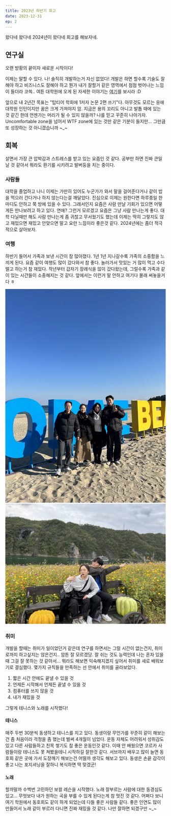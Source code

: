 ```yaml
---
title: 2023년 하반기 회고
date: 2023-12-31
ep: 2
---
```


왔다네 왔다네 2024년이 왔다네 회고를 해보자네.

## 연구실

오랜 방황의 끝이자 새로운 시작이다!

이제는 말할 수 있다. 나! 솔직히 개발하는거 자신 없었다! 개발은 하면 할수록 기술도 잘해야 하고 비즈니스도 잘해야 하고 뭔가 내가 잘할거 같은 영역에서 점점 벗어나는 느낌이 들더라 코쓱.. 여튼 대학원에 오게 된 자세한 이야기는 [여기](/posts/연구%20일지/2/)를 보시라 :D

앞으로 내 2년간 목표는 "탑티어 학회에 1저자 논문 2편 쓰기"다. 아무것도 모르는 응애 대학원 인턴이지만 꿈은 크게 가져야지 암. 지금은 용의 꼬리도 아니고 발톱 때에 있는 것 같긴 한데 언젠가는 머리가 될 수 있지 않을까? 나를 믿고 꾸준히 나아가자. Uncomfortable zone을 넘어서 WTF zone에 있는 것만 같은 기분이 들지만... 그만큼 또 성장하는 것 아니겠습니까 ~_~

## 회복

살면서 가장 큰 압박감과 스트레스를 받고 있는 요즘인 것 같다. 공부만 하면 진짜 큰일날 것 같아서 뭐라도 환기를 시키려고 발버둥을 치는 중이다.

### 사람들

대학을 졸업하고 나니 이제는 가만히 있어도 누군가가 와서 말을 걸어준다거나 같이 밥을 먹으러 간다거나 하지 않는다는걸 깨달았다. 진심으로 이제는 원한다면 하루종일 한마디도 안하고 쭉 방에 있을 수 있다. 그래서인지 요즘은 사람 만날 기회가 있으면 어떻게든 만나보려고 하고 있다. 연애? 그런거 모르겠고 요즘은 그냥 사람 만나는게 좋다. 대학 다닐때만 해도 사람 만나는게 좀 귀찮고 무서웠기도 했는데 이제는 딱히 그렇지도 않고 재밌으면 재밌고 안맞으면 말고 요런 느낌이라 좋은것 같다. 2024년에는 좀더 적극적으로 살아보자.

### 여행

하반기 들어서 가족과 보낸 시간이 참 많아졌다. 1년 1년 지나갈수록 가족의 소중함을 느끼게 된다. 요즘 같이 여행도 많이 갔다와서 참 좋다. 놀러가서 맛있는 거 많이 먹고 수다 떨고 하는거 참 재밌다. 작년부터 갑자기 장례식을 많이 갔다왔는데, 그럴수록 가족과 같이 있는 시간들이 소중해지는 것 같다. 앞에서는 이런거 말 안하고 여기다 몰래 써놓을거다 ㅎ

![양양 강당왕당](2.1.jpeg)
![단양 간당완당](2.2.jpeg)

### 취미

개발을 할때는 취미가 일이었던거 같은데 연구를 하면서는 그럴 시간이 없는건지, 취미로까지 하고싶지는 않은건지.. 암튼 잘 모르겠당. 잘 쉬는 것도 능력인데 나는 혼자 있을 때 그걸 잘 못하는 것 같아서... 뭐라도 해보면 익숙해지겠지 싶어서 취미를 새로 배워보기로 결심했다. 몇가지 규칙들을 만족하는 선 안에서 취미를 골라보았다.
1. 짧은 시간 안에도 끝낼 수 있을 것
2. 언제든 시작해서 언제든 끝낼 수 있을 것
3. 컴퓨터를 쓰지 않을 것
4. 내가 재밌을 것

그렇게 테니스와 노래를 시작했다!

#### 테니스

매주 두번 30분씩 동생하고 테니스를 치고 있다. 동생이랑 무언가를 꾸준히 같이 해보는건 좀 처음이라 걱정을 좀 했는데 벌써 4개월이 넘었다. 운동 자체도 어려워서 성취감도 있고 다른 사람들하고 친목 쌓기도 참 좋은 운동인것 같다. 이때 안 배웠으면 코르카 사람들이랑 테니스도 못 쳐봤을테니 시작하길 잘한것 같다. 서브까지 배우고 많이 늘면 동호회 같은 곳에 가서 도장깨기 해보는건 어떨까 생각도 해보고 있다. 동생은 손끝 감각이 좋고 나는 포지셔닝을 잘하니 복식하면 딱 맞겠군!

#### 노래

할까말까 수백번 고민하던 보컬 레슨을 시작했다. 노래 잘부르는 사람에 대한 동경심도 있고... 무엇보다 내가 원하는 곡을 부를 수 있게 된다는게 참 멋진 것 같다. 어쩌다 보니 여기 학원에서 동호회도 같이 하게 되었는데 다들 좋은 사람들 같다. 좋은 인연도 많이 만들어서 노래 같이 부르러 다니면 진짜 재밌을 것 같다. 나만 잘하면 되겠구만 ~_~
